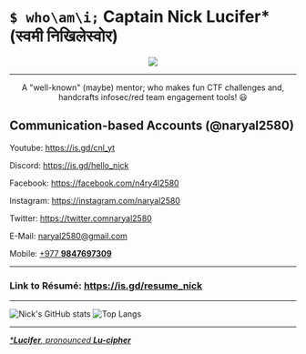 # `$ who\am\i;` Captain Nick Lucifer* (स्वमी निखिलेस्वोर)
<div align="center">
<img src="https://cdn.discordapp.com/avatars/842764581498912778/9b45fa8d01f1ff92d74833d5253e9132.png?size=4096)"/>
<hr>
A "well-known" (maybe) mentor; who makes fun CTF challenges and, handcrafts infosec/red team engagement tools! 😃
</div>

## Communication-based Accounts (@naryal2580)
Youtube: https://is.gd/cnl_yt

Discord: https://is.gd/hello_nick

Facebook: https://facebook.com/n4ry4l2580

Instagram: https://instagram.com/naryal2580

Twitter: https://twitter.comnaryal2580

E-Mail: <a href="mailto:naryal2580@gmail.com" target="_blank">naryal2580@gmail.com</a>

Mobile: <a href="https://is.gd/call_nick">+977 **9847697309**</a>

---

### Link to Résumé: https://is.gd/resume_nick

---

![Nick's GitHub stats](https://github-readme-stats.vercel.app/api?username=naryal2580&line_height=20&show_icons=true&count_private=true&include_all_commits=true&theme=tokyonight&cache_seconds=1800&custom_title=Nick's%20Github%20Stats)
![Top Langs](https://github-readme-stats.vercel.app/api/top-langs/?username=naryal2580&layout=compact&hide=html,css&theme=tokyonight&cache_seconds=1800&custom_title=Frequently%20Used%20Languages)

---
<u>_***Lucifer**, pronounced **Lu-cipher**_</u>
